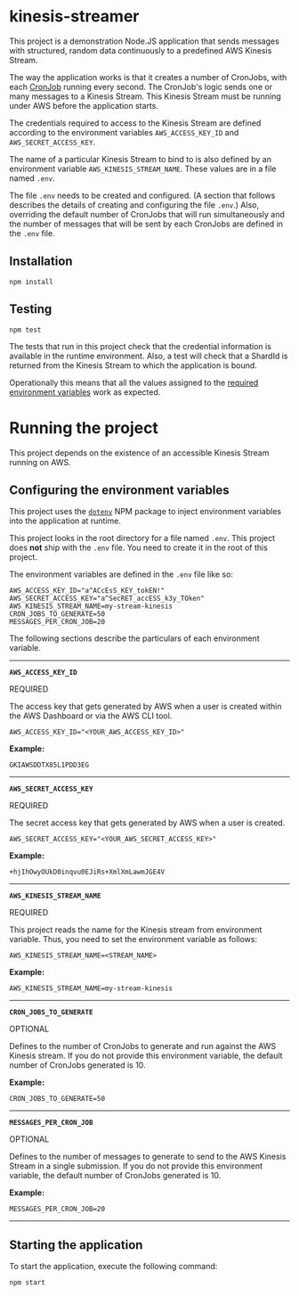 # kinesis-streamer
This project is a demonstration Node.JS application that sends messages with structured, random data continuously to a predefined AWS Kinesis Stream.

The way the application works is that it creates a number of CronJobs, with each [CronJob](https://www.npmjs.com/package/cron) running every second. The CronJob's logic sends one or many messages to a Kinesis Stream. This Kinesis Stream must be running under AWS before the application starts.

The credentials required to access to the Kinesis Stream are defined according to the environment variables `AWS_ACCESS_KEY_ID` and `AWS_SECRET_ACCESS_KEY`.

The name of a particular Kinesis Stream to bind to is also defined by an environment variable `AWS_KINESIS_STREAM_NAME`. These values are in a file named `.env`.

The file `.env` needs to be created and configured. (A section that follows describes the details of creating and configuring the file `.env`.) Also, overriding the default number of CronJobs that will run simultaneously and the number of messages that will be sent by each CronJobs are defined in the `.env` file. 

## Installation

`npm install`

## Testing

`npm test`

The tests that run in this project check that the credential information is available in the runtime environment. Also, a test will check that a ShardId is returned from the Kinesis Stream to which the application is bound.

Operationally this means that all the values assigned to the [required environment variables](https://github.com/reselbob/kinesis-streamer#configuring-the-environment-variables) work as expected.

# Running the project

This project depends on the existence of an accessible Kinesis Stream running on AWS.


## Configuring the environment variables

This project uses the [`dotenv`](https://www.npmjs.com/package/dotenv) NPM package to inject environment variables into the application at runtime.

This project looks in the root directory for a file named `.env`. This project does **not** ship with the `.env` file. You need to create it in the root of this project.

The environment variables are defined in the `.env` file like so:

```text
AWS_ACCESS_KEY_ID="a^ACcEsS_KEY_tokEN!"
AWS_SECRET_ACCESS_KEY="a^SecRET_accESS_k3y_TOken"
AWS_KINESIS_STREAM_NAME=my-stream-kinesis
CRON_JOBS_TO_GENERATE=50
MESSAGES_PER_CRON_JOB=20
```

The following sections describe the particulars of each environment variable.

----

**`AWS_ACCESS_KEY_ID`**

REQUIRED

The access key that gets generated by AWS when a user is created within the AWS Dashboard or via the AWS CLI tool.

`AWS_ACCESS_KEY_ID="<YOUR_AWS_ACCESS_KEY_ID>"`

**Example:**

`GKIAWSDDTX85L1PDD3EG`

----
**`AWS_SECRET_ACCESS_KEY`**

REQUIRED

The secret access key that gets generated by AWS when a user is created.

`AWS_SECRET_ACCESS_KEY="<YOUR_AWS_SECRET_ACCESS_KEY>"`

**Example:**

`+hjIhOwyOUkD0inqvu0EJiRs+XmlXmLawmJGE4V`

----

**`AWS_KINESIS_STREAM_NAME`**

REQUIRED

This project reads the name for the Kinesis stream from environment variable. Thus, you need to set the environment variable as follows:

`AWS_KINESIS_STREAM_NAME=<STREAM_NAME>`

**Example:**

`AWS_KINESIS_STREAM_NAME=my-stream-kinesis`

----

**`CRON_JOBS_TO_GENERATE`**

OPTIONAL

Defines to the number of CronJobs to generate and run against the AWS Kinesis stream. If you do not provide this environment variable, the default number of CronJobs generated is 10.

**Example:**

`CRON_JOBS_TO_GENERATE=50`

----

**`MESSAGES_PER_CRON_JOB`**

OPTIONAL

Defines to the number of messages to generate to send to the AWS Kinesis Stream in a single submission. If you do not provide this environment variable, the default number of CronJobs generated is 10.

**Example:**

`MESSAGES_PER_CRON_JOB=20`

----

## Starting the application

To start the application, execute the following command:

`npm start`